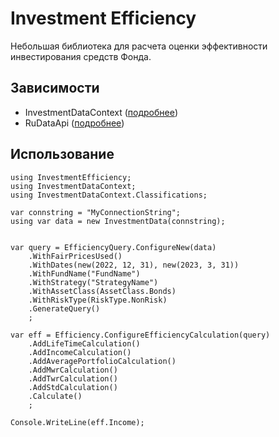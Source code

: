 ﻿# Investment Efficiency

Небольшая библиотека для расчета оценки эффективности инвестирования средств Фонда.

## Зависимости

- InvestmentDataContext ([подробнее](https://github.com/Future-NPF-Investment-Department/Investment-Data-Context))
- RuDataApi ([подробнее](https://github.com/Future-NPF-Investment-Department/RuData-API))

## Использование

```
using InvestmentEfficiency;
using InvestmentDataContext;
using InvestmentDataContext.Classifications;

var connstring = "MyConnectionString";
using var data = new InvestmentData(connstring);


var query = EfficiencyQuery.ConfigureNew(data)
    .WithFairPricesUsed()
    .WithDates(new(2022, 12, 31), new(2023, 3, 31))
    .WithFundName("FundName")
    .WithStrategy("StrategyName")
    .WithAssetClass(AssetClass.Bonds)
    .WithRiskType(RiskType.NonRisk)
    .GenerateQuery()
    ;

var eff = Efficiency.ConfigureEfficiencyCalculation(query)
    .AddLifeTimeCalculation()
    .AddIncomeCalculation()
    .AddAveragePortfolioCalculation()
    .AddMwrCalculation()
    .AddTwrCalculation()
    .AddStdCalculation()
    .Calculate()
    ;

Console.WriteLine(eff.Income);
```